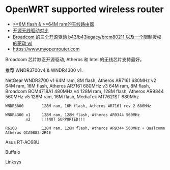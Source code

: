 # OpenWRT supported wireless router

* [>=8M flash & >=64M ram的无线路由器](https://lede-project.org/toh/views/toh_available_864)
* [开源无线驱动对比](https://en.wikipedia.org/wiki/Comparison_of_open-source_wireless_drivers)
* [Broadcom 的三个开源驱动 b43/b43legacy/brcm80211 以及一个限制授权的驱动 wl](https://wiki.archlinux.org/index.php/Broadcom_wireless#Installation)
* https://www.myopenrouter.com

Broadcom 芯片缺乏开源驱动, Atheros 和 Intel 的无线芯片支持最好。


推荐 WNDR3700v4 & WNDR4300 v1.

NetGear
    WNDR3700 v1     64M ram, 8M flash, Atheros AR7161 680MHz
             v2     64M ram, 16M flash, Atheros AR7161 680MHz
             v3     64M ram, 8M flash, Broadcom BCM4718A1 480MHz
             v4     128M ram, 128M flash, Atheros AR9344 560MHz
             v5     128M ram, 16M flash, MediaTek MT7621ST 880Mhz

    WNDR3800        128M ram, 16M flash, Atheros AR7161 rev 2 680MHz

    WNDR4300 v1     128M ram, 128M flash, Atheros AR9344 560MHz
             v2     !!!NOT SUPPORTED!!!

    R6100           128M ram, 128M flash, Atheros AR9344 560MHz + Qualcomm Atheros QCA9882-2R4E

Asus
    RT-AC68U

Buffalo

Linksys

